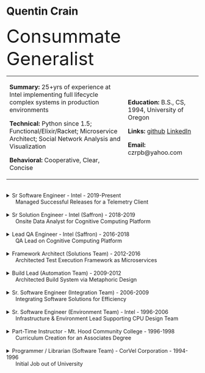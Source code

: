 # Quentin Crain

<font size="17px">Consummate Generalist</font>

<table>
<tr>
<td>
<p><b>Summary:</b> 25+yrs of experience at Intel implementing full lifecycle complex systems in production environments</p>
<p><b>Technical:</b> Python since 1.5; Functional/Elixir/Racket; Microservice Architect; Social Network Analysis and Visualization</p>
<p><b>Behavioral:</b> Cooperative, Clear, Concise</p>
</td>
<td>
<p><b>Education:</b> B.S., CS, 1994, University of Oregon</p>
<p><b>Links:</b> <a href="https://github.com/czrpb">github</a> <a href="https://www.linkedin.com/in/quentin-crain-025aba2/">LinkedIn</a></p>
<p><b>Email:</b> czrpb@yahoo.com</p>
</td>
</tr>
</table>

<br/>

<details>
<summary>Sr Software Engineer - Intel - 2019-Present<br/>&nbsp;&nbsp;&nbsp;&nbsp;&nbsp;&nbsp;Managed Successful Releases for a Telemetry Client</summary>

<br/>
Working in a variety of capacities:
<br/><br/>

1. QA Lead and brought up all aspects of QA
1. SAFe RTE for Telemetry team
1. Agile PO for Development team
1. Mentoring for multiple jr developers

> *Innovation*: Observational Test System (OTiS)

> *Technologies*: Python3, Elixir; git

</details>
<br/>
<details>
<summary>Sr Solution Engineer - Intel (Saffron) - 2018-2019<br/>&nbsp;&nbsp;&nbsp;&nbsp;&nbsp;&nbsp;Onsite Data Analyst for Cognitive Computing Platform</summary>

<br/>
<p>https://en.wikipedia.org/wiki/Saffron_Technology</p>

> Onsite expert implementation of Saffron tailored to customer's needs. Designing Saffron spaces, architecting Saffron custom implementations and results visualization. Presenting to customer's leadership staff.

> *Technologies*: Anaconda/Python3, Javascript, Elixir; Jupyter Notebooks; NetworkX, D3

</details>
<br/>
<details>
<summary>Lead QA Engineer - Intel (Saffron) - 2016-2018<br/>&nbsp;&nbsp;&nbsp;&nbsp;&nbsp;&nbsp;QA Lead on Cognitive Computing Platform</summary>

<br/>
<p>https://en.wikipedia.org/wiki/Saffron_Technology</p>

> QA Engineer within the Saffron organization working on testing the Saffron Memory Base cognitive computing platform. Architected cucumber feature/suite hierarchies. Implemented test suites for SMB's connectionist AI framework, including test cases to verify algorithmic correctness.

> *Technologies*: BDD/Cucumber, REST API; Python, Elixir; Teamcity; Protex    

</details>
<br/>
<details>
<summary>Framework Architect (Solutions Team) - 2012-2016<br/>&nbsp;&nbsp;&nbsp;&nbsp;&nbsp;&nbsp;Architected Test Execution Framework as Microservices</summary>

<br/>

> Development team lead designing 3rd generation validation framework for a number of platform/form-factor reference boards from fab. Deployed every 2wks via an Agile-like process. Supported individual world-wide installations and stood-up a global instance. Developed and delivered technical documentation/training and proliferated solution to external teams and business organizations.

> *Technologies*: SOA/Microservices, REST; Python, CherryPy, Bottle; Sqlite; HTML5; Riak

</details>
<br/>
<details>
<summary>Build Lead (Automation Team) - 2009-2012<br/>&nbsp;&nbsp;&nbsp;&nbsp;&nbsp;&nbsp;Architected Build System via Metaphoric Design</summary>

<br/>
<p><b>Metaphoric Design</b>: BTA (Build and Test Automation) as a Diner with Recipes, Chefs, Waiters, etc.</p>

> Technical lead for project software build, test, and release of reference Linux distribution based on RedHat. Solution implemented in Python with Metaphor Design running on vmWare virtual (Linux) machines. Solution included branch management, configuration, versioning, and SDK/ISO packaging. Delivered technical training to 200+ engineers across design sites.

> *Technologies*: Metaphor Design; Python, Django; REST/XML/XPATH; SQL; SVN, Hg 

</details>
<br/>
<details>
<summary>Sr. Software Engineer (Integration Team) - 2006-2009<br/>&nbsp;&nbsp;&nbsp;&nbsp;&nbsp;&nbsp;Integrating Software Solutions for Efficiency</summary>

<br/>

> Managed and developed systems to drive efficient circuit design across entire chip design team. Developed a GUI platform for integrating design solutions in C++ & Qt. These solutions ranged from report viewers, database interfaces, and schematic/layout circuit editors. System provided integration between solutions for maximum design efficiency.

> *Technologies*: OOD, GUI Design; C++; Qt; SQLite3

> *Examples*: [minitable](minitable.md), [infopop](infopop.md)

</details>
<br/>
<details>
<summary>Sr. Software Engineer (Environment Team) - Intel - 1996-2006<br/>&nbsp;&nbsp;&nbsp;&nbsp;&nbsp;&nbsp;Infrastructure & Environment Lead Supporting CPU Design Team</summary>

<br/>

> Responsible for multiple chip design teams' development infrastructure and environment. Helped develop the program and development environment for a leading-edge chip design team and its proliferations. System used AFS, code versioning, and release control mechanisms to allow multiple projects to share one development environment and across multiple sites around the world via rsync. Fully automated infrastructure for project management. 10k line Perl system with modules. System supports 500 engineers doing leading-edge chip design. Provided information to senior staff for management action.

> *Technologies*: Environment Development; Linux; Perl, Shell

</details>
<br/>
<details>
<summary>Part-Time Instructor - Mt. Hood Community College - 1996-1998<br/>&nbsp;&nbsp;&nbsp;&nbsp;&nbsp;&nbsp;Curriculum Creation for an Associates Degree</summary>

<br/>
<p><b>Classroom Experience</b>: Lectured to all classes. Varying knowledge levels necessitated simple explanations for complex ideas. Consistently received >95% positive student feedback.</p>

> Created curriculum for classes on Basic, Intermediate and Advanced HTML, JavaScript, and CGI Programming with Perl. Emphasis on understanding the simplicity and power of the World Wide Web and its related technologies. Created all student class materials: Self-guided web page tutorials, lecture content, and PowerPoint presentations.

> *Concepts*: Networks, Design/Presentation, HTML, JavaScript, CGI 

</details>
<br/>
<details>
<summary>Programmer / Librarian (Software Team) - CorVel Corporation - 1994-1996<br/>&nbsp;&nbsp;&nbsp;&nbsp;&nbsp;&nbsp;Initial Job out of University</summary>

<br/>

> Assigned to distribute and control the release of upgrades of the company's main product to its fifty data processing sites throughout the US. Main focus on automating the process through creation of tools and scripts. Assigned to the team charged with analyzing the company's current software and moving and enhancing to Delphi 2.0. Concurrent assignment was to improve the efficiency and accuracy and to speed the creation of current and new reports needed by various departments data processing sites throughout the company. This was achieved through scripting and mentoring.

> *Technologies*: VMS, DCL, Dibol, Crystal Reports, Object Pascal

</details>
